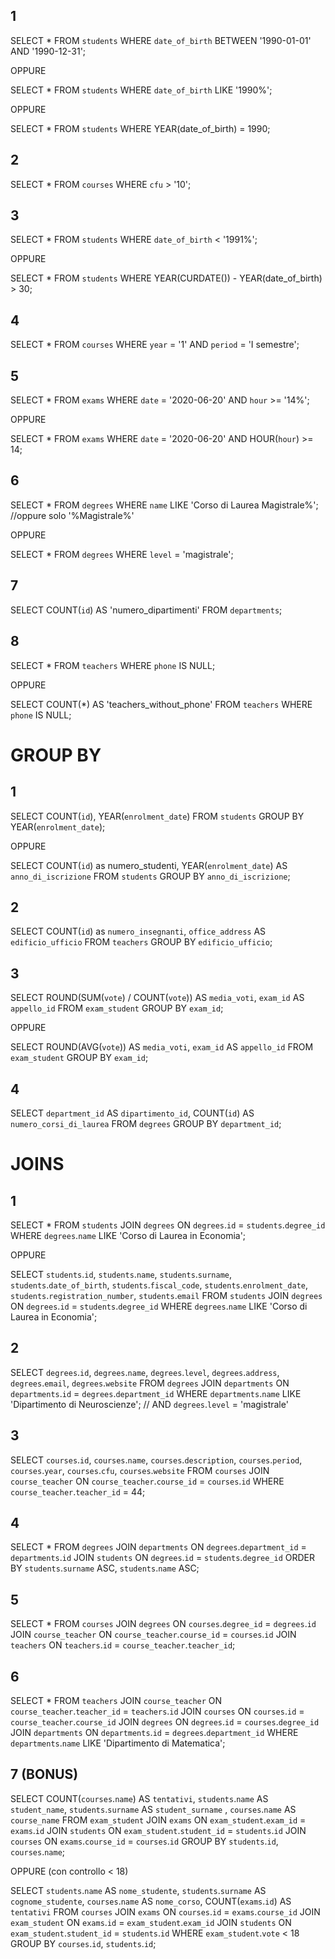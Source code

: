 ## 1

SELECT \*
FROM `students`
WHERE `date_of_birth`
BETWEEN '1990-01-01'
AND '1990-12-31';

OPPURE

SELECT \*
FROM `students`
WHERE `date_of_birth`
LIKE '1990%';

OPPURE

SELECT \*
FROM `students`
WHERE YEAR(date_of_birth) = 1990;

## 2

SELECT \*
FROM `courses`
WHERE `cfu` > '10';

## 3

SELECT \*
FROM `students`
WHERE `date_of_birth` < '1991%';

OPPURE

SELECT \*
FROM `students`
WHERE YEAR(CURDATE()) - YEAR(date_of_birth) > 30;

## 4

SELECT \*
FROM `courses`
WHERE `year` = '1'
AND `period` = 'I semestre';

## 5

SELECT \*
FROM `exams`
WHERE `date` = '2020-06-20'
AND `hour` >= '14%';

OPPURE

SELECT \*
FROM `exams`
WHERE `date` = '2020-06-20'
AND HOUR(`hour`) >= 14;

## 6

SELECT \*
FROM `degrees`
WHERE `name`
LIKE 'Corso di Laurea Magistrale%'; //oppure solo '%Magistrale%'

OPPURE

SELECT \*
FROM `degrees`
WHERE `level` = 'magistrale';

## 7

SELECT
COUNT(`id`)
AS 'numero_dipartimenti'
FROM `departments`;

## 8

SELECT \*
FROM `teachers`
WHERE `phone`
IS NULL;

OPPURE

SELECT
COUNT(\*)
AS 'teachers_without_phone'
FROM `teachers`
WHERE `phone`
IS NULL;

# GROUP BY

## 1

SELECT COUNT(`id`), YEAR(`enrolment_date`)
FROM `students`
GROUP BY YEAR(`enrolment_date`);

OPPURE

SELECT COUNT(`id`) as numero_studenti, YEAR(`enrolment_date`) AS `anno_di_iscrizione`
FROM `students`
GROUP BY `anno_di_iscrizione`;

## 2

SELECT COUNT(`id`) as `numero_insegnanti`, `office_address` AS `edificio_ufficio`
FROM `teachers`
GROUP BY `edificio_ufficio`;

## 3

SELECT ROUND(SUM(`vote`) / COUNT(`vote`)) AS `media_voti`, `exam_id` AS `appello_id`
FROM `exam_student`
GROUP BY `exam_id`;

OPPURE

SELECT ROUND(AVG(`vote`)) AS `media_voti`, `exam_id` AS `appello_id`
FROM `exam_student`
GROUP BY `exam_id`;

## 4

SELECT `department_id` AS `dipartimento_id`, COUNT(`id`) AS `numero_corsi_di_laurea`
FROM `degrees`
GROUP BY `department_id`;

# JOINS

## 1

SELECT \*
FROM `students`
JOIN `degrees`
ON `degrees`.`id` = `students`.`degree_id`
WHERE `degrees`.`name`
LIKE 'Corso di Laurea in Economia';

OPPURE

SELECT `students`.`id`, `students`.`name`, `students`.`surname`, `students`.`date_of_birth`, `students`.`fiscal_code`, `students`.`enrolment_date`, `students`.`registration_number`, `students`.`email`
FROM `students`
JOIN `degrees`
ON `degrees`.`id` = `students`.`degree_id`
WHERE `degrees`.`name`
LIKE 'Corso di Laurea in Economia';

## 2

SELECT `degrees`.`id`, `degrees`.`name`, `degrees`.`level`, `degrees`.`address`, `degrees`.`email`, `degrees`.`website`
FROM `degrees`
JOIN `departments`
ON `departments`.`id` = `degrees`.`department_id`
WHERE `departments`.`name`
LIKE 'Dipartimento di Neuroscienze';
// AND `degrees`.`level` = 'magistrale'

## 3

SELECT `courses`.`id`, `courses`.`name`, `courses`.`description`, `courses`.`period`, `courses`.`year`, `courses`.`cfu`, `courses`.`website`
FROM `courses`
JOIN `course_teacher`
ON `course_teacher`.`course_id` = `courses`.`id`
WHERE `course_teacher`.`teacher_id` = 44;

## 4

SELECT \*
FROM `degrees`
JOIN `departments`
ON `degrees`.`department_id` = `departments`.`id`
JOIN `students`
ON `degrees`.`id` = `students`.`degree_id`
ORDER BY `students`.`surname` ASC, `students`.`name` ASC;

## 5

SELECT \*
FROM `courses`
JOIN `degrees`
ON `courses`.`degree_id` = `degrees`.`id`
JOIN `course_teacher`
ON `course_teacher`.`course_id` = `courses`.`id`
JOIN `teachers`
ON `teachers`.`id` = `course_teacher`.`teacher_id`;

## 6

SELECT \*
FROM `teachers`
JOIN `course_teacher`
ON `course_teacher`.`teacher_id` = `teachers`.`id`
JOIN `courses`
ON `courses`.`id` = `course_teacher`.`course_id`
JOIN `degrees`
ON `degrees`.`id` = `courses`.`degree_id`
JOIN `departments`
ON `departments`.`id` = `degrees`.`department_id`
WHERE `departments`.`name` LIKE 'Dipartimento di Matematica';

## 7 (BONUS)

SELECT COUNT(`courses`.`name`) AS `tentativi`, `students`.`name` AS `student_name`, `students`.`surname` AS `student_surname` , `courses`.`name` AS `course_name`
FROM `exam_student`
JOIN `exams`
ON `exam_student`.`exam_id` = `exams`.`id`
JOIN `students`
ON `exam_student`.`student_id` = `students`.`id`
JOIN `courses`
ON `exams`.`course_id` = `courses`.`id`
GROUP BY `students`.`id`, `courses`.`name`;

OPPURE (con controllo < 18)

SELECT `students`.`name` AS `nome_studente`, `students`.`surname` AS `cognome_studente`, `courses`.`name` AS `nome_corso`, COUNT(`exams`.`id`) AS `tentativi`
FROM `courses`
JOIN `exams` ON `courses`.`id` = `exams`.`course_id`
JOIN `exam_student` ON `exams`.`id` = `exam_student`.`exam_id`
JOIN `students` ON `exam_student`.`student_id` = `students`.`id`
WHERE `exam_student`.`vote` < 18
GROUP BY `courses`.`id`, `students`.`id`;
